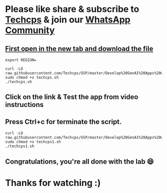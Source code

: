 
# Please like share & subscribe to [Techcps](https://www.youtube.com/@techcps) & join our [WhatsApp Community](https://whatsapp.com/channel/0029Va9nne147XeIFkXYv71A)

## [First open in the new tab and download the file](https://github.com/Techcps/GSP/blob/main/Develop%20GenAI%20Apps%20with%20Gemini%20and%20Streamlit%3A%20Challenge%20Lab/prompt.ipynb)
```
export REGION=
```

```
curl -LO raw.githubusercontent.com/Techcps/GSP/master/Develop%20GenAI%20Apps%20with%20Gemini%20and%20Streamlit%3A%20Challenge%20Lab/techcps.sh    
sudo chmod +x techcps.sh
./techcps.sh
```

## Click on the link & Test the app from video instructions

## Press Ctrl+c for terminate the script.

```
curl -LO raw.githubusercontent.com/Techcps/GSP/master/Develop%20GenAI%20Apps%20with%20Gemini%20and%20Streamlit%3A%20Challenge%20Lab/techcps1.sh
sudo chmod +x techcps1.sh
./techcps1.sh
```

## Congratulations, you're all done with the lab 😄

# Thanks for watching :)
